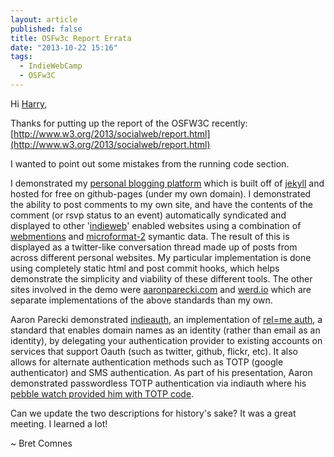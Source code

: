 ```yaml
---
layout: article
published: false
title: OSFw3c Report Errata
date: "2013-10-22 15:16"
tags: 
  - IndieWebCamp
  - OSFw3C
---
```


Hi [Harry](http://www.ibiblio.org/hhalpin/),

Thanks for putting up the report of the OSFW3C recently:
[http://www.w3.org/2013/socialweb/report.html](http://www.w3.org/2013/socialweb/report.html)

I wanted to point out some mistakes from the running code section.

I demonstrated my [personal blogging platform](https://github.com/bcomnes/bcomnes.github.io) which is built off of [jekyll](http://jekyllrb.com/) and hosted for free on github-pages (under my own domain).  I demonstrated the ability to post comments to my own site, and have the contents of the comment (or rsvp status to an event) automatically syndicated and displayed to other '[indieweb](http://indiewebcamp.com)' enabled websites using a combination of [webmentions](https://webmention.org/) and [microformat-2](http://microformats.org/wiki/microformats-2) symantic data.  The result of this is displayed as a twitter-like conversation thread made up of posts from across different personal websites.  My particular implementation is done using completely static html and post commit hooks, which helps demonstrate the simplicity and viability of these different tools.  The other sites involved in the demo were [aaronparecki.com](http://aaronparecki.com/notes/2013/08/08/2/osfw3c) and [werd.io](http://werd.io/slides/520335d6bed7de2e1a648b51) which are separate implementations of the above standards than my own.
 
Aaron Parecki demonstrated [indieauth](https://indieauth.com/), an implementation of [rel=me auth](http://microformats.org/wiki/RelMeAuth), a standard that enables domain names as an identity (rather than email as an identity), by delegating your authentication provider to existing accounts on services that support Oauth (such as twitter, github, flickr, etc).  It also allows for alternate authentication methods such as TOTP (google authenticator) and SMS authentication.    As part of his presentation, Aaron demonstrated passwordless TOTP authentication via indiauth where his [pebble watch provided him with TOTP code](http://aaronparecki.com/articles/2013/07/15/1/password-less-logins-from-your-own-domain-with-a-pebble-watch).
 
Can we update the two descriptions for history's sake?  It was a great meeting.  I learned a lot!
 
~ Bret Comnes
